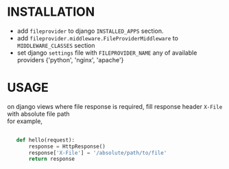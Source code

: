 # INSTALLATION  

* add `fileprovider` to django `INSTALLED_APPS` section.  
* add `fileprovider.middleware.FileProviderMiddleware` to `MIDDLEWARE_CLASSES` section
* set django `settings` file with `FILEPROVIDER_NAME` any of  available providers {'python', 'nginx', 'apache'}

# USAGE  

 on django views where file response is required, fill response header `X-File` with absolute file path  
 for example,  

 ```python  
      
    def hello(request):
        response = HttpResponse()
        response['X-File'] = '/absolute/path/to/file'
        return response
 ```
